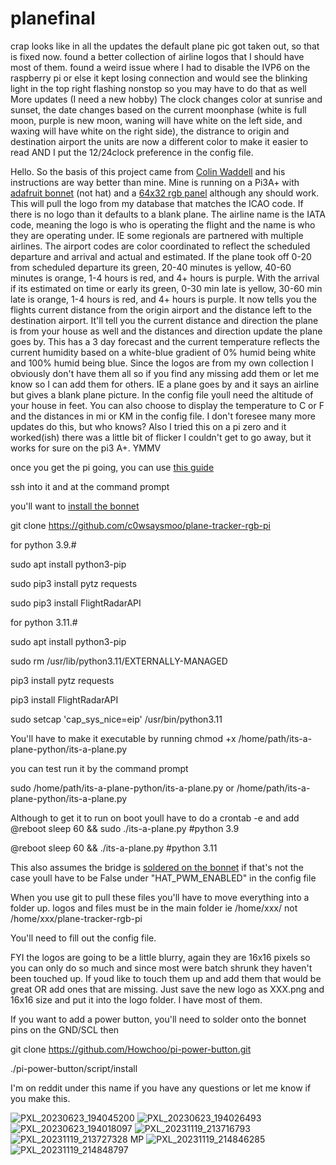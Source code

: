 # planefinal
crap looks like in all the updates the default plane pic got taken out, so that is fixed now. found a better collection of airline logos that I should have most of them. found a weird issue where I had to disable the IVP6 on the raspberry pi or else it kept losing connection and would see the blinking light in the top right flashing nonstop so you may have to do that as well
More updates (I need a new hobby)
The clock changes color at sunrise and sunset, the date changes based on the current moonphase (white is full moon, purple is new moon, waning will have white on the left side, and waxing will have white on the right side), the distrance to origin and destination airport the units are now a different color to make it easier to read AND I put the 12/24clock preference in the config file.

Hello.
So the basis of this project came from [Colin Waddell](https://github.com/ColinWaddell/its-a-plane-python) and his instructions are way better than mine. Mine is running on a Pi3A+ with [adafruit bonnet](https://www.adafruit.com/product/3211) (not hat) and a [64x32 rgb panel](https://www.adafruit.com/product/2278) although any should work.
This will pull the logo from my database that matches the ICAO code. If there is no logo than it defaults to a blank plane. The airline name is the IATA code, meaning the logo is who is operating the flight and the name is who they are operating under. IE some regionals are partnered with multiple airlines. The airport codes are color coordinated to reflect the scheduled departure and arrival and actual and estimated. If the plane took off 0-20 from scheduled departure its green, 20-40 minutes is yellow, 40-60 minutes is orange, 1-4 hours is red, and 4+ hours is purple. With the arrival if its estimated on time or early its green, 0-30 min late is yellow, 30-60 min late is orange, 1-4 hours is red, and 4+ hours is purple. It now tells you the flights current distance from the origin airport and the distance left to the destination airport. It'll tell you the current distance and direction the plane is from your house as well and the distances and direction update the plane goes by. This has a 3 day forecast and the current temperature reflects the current humidity based on a white-blue gradient of 0% humid being white and 100% humid being blue. Since the logos are from my own collection I obviously don't have them all so if you find any missing add them or let me know so I can add them for others. IE a plane goes by and it says an airline but gives a blank plane picture. In the config file youll need the altitude of your house in feet. You can also choose to display the temperature to C or F and the distances in mi or KM in the config file. I don't foresee many more updates do this, but who knows? Also I tried this on a pi zero and it worked(ish) there was a little bit of flicker I couldn't get to go away, but it works for sure on the pi3 A+. YMMV

once you get the pi going, you can use [this guide](https://linuxconfig.org/enabling-ssh-on-raspberry-pi-a-comprehensive-guide)

ssh into it and at the command prompt 

you'll want to [install the bonnet](https://learn.adafruit.com/adafruit-rgb-matrix-bonnet-for-raspberry-pi/driving-matrices) 

git clone https://github.com/c0wsaysmoo/plane-tracker-rgb-pi

for python 3.9.#

sudo apt install python3-pip 

sudo pip3 install pytz requests

sudo pip3 install FlightRadarAPI

for python 3.11.#

sudo apt install python3-pip 

sudo rm /usr/lib/python3.11/EXTERNALLY-MANAGED

pip3 install pytz requests

pip3 install FlightRadarAPI

sudo setcap 'cap_sys_nice=eip' /usr/bin/python3.11




You'll have to make it executable by running chmod +x /home/path/its-a-plane-python/its-a-plane.py

you can test run it by the command prompt

sudo /home/path/its-a-plane-python/its-a-plane.py or /home/path/its-a-plane-python/its-a-plane.py

Although to get it to run on boot youll have to do a crontab -e and add @reboot sleep 60 && sudo ./its-a-plane.py #python 3.9

 @reboot sleep 60 && ./its-a-plane.py #python 3.11

This also assumes the bridge is [soldered on the bonnet](https://learn.adafruit.com/assets/5772) if that's not the case youll have to be False under "HAT_PWM_ENABLED" in the config file

When you use git to pull these files you'll have to move everything into a folder up. logos and files must be in the main folder ie /home/xxx/ not /home/xxx/plane-tracker-rgb-pi


You'll need to fill out the config file.


FYI the logos are going to be a little blurry, again they are 16x16 pixels so you can only do so much and since most were batch shrunk they haven't been touched up. If youd like to touch them up and add them that would be great OR add ones that are missing. Just save the new logo as XXX.png and 16x16 size and put it into the logo folder. I have most of them.


If you want to add a power button, you'll need to solder onto the bonnet pins on the GND/SCL then

git clone https://github.com/Howchoo/pi-power-button.git

./pi-power-button/script/install

I'm on reddit under this name if you have any questions or let me know if you make this.

![PXL_20230623_194045200](https://github.com/c0wsaysmoo/plane-tracker-rgb-pi/assets/127139588/b901fc67-098b-40d3-91cd-3acf335d06c3)
![PXL_20230623_194026493](https://github.com/c0wsaysmoo/plane-tracker-rgb-pi/assets/127139588/ebfca26a-19c1-491c-a44c-93239c9a75f2)
![PXL_20230623_194018097](https://github.com/c0wsaysmoo/plane-tracker-rgb-pi/assets/127139588/4505c237-88da-49a0-836a-f13e0c5d5631)
![PXL_20231119_213716793](https://github.com/c0wsaysmoo/plane-tracker-rgb-pi/assets/127139588/fb2e236c-bc9c-4469-adaa-6b59b7649bce)
![PXL_20231119_213727328 MP](https://github.com/c0wsaysmoo/plane-tracker-rgb-pi/assets/127139588/a2121fe6-e051-4097-b4bd-3868c368a068)
![PXL_20231119_214846285](https://github.com/c0wsaysmoo/plane-tracker-rgb-pi/assets/127139588/7889a9c0-8b4a-4bb7-bf67-2b2e7a29a16b)
![PXL_20231119_214848797](https://github.com/c0wsaysmoo/plane-tracker-rgb-pi/assets/127139588/41a50f29-f12c-41db-b93b-2ef41a8e7805)



